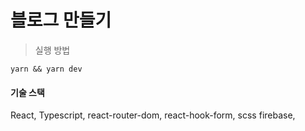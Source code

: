 # 블로그 만들기

> 실행 방법

```
yarn && yarn dev
```

#### 기술 스택

React, Typescript, react-router-dom, react-hook-form, scss
firebase,
